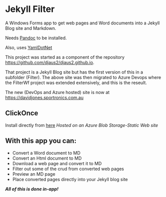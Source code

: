 # Jekyll Filter
A Windows Forms app to get web pages and Word documents into a Jekyll Blog site and Markdown. 

Needs [Pandoc](http://pandoc.org) to be installed.

Also, uses [YamlDotNet](https://www.nuget.org/packages/YamlDotNet)

This project was started as a component of the repository https://github.com/djaus2/djaus2.github.io.

That project is a Jekyll Blog site but has the first version of this in a subfolder (Filter). The above site was then migrated to Azure Devops where the FilterWf project was extended extensively, and this is the reseult.

The new (DevOps and Azure hosted) site is now at https://davidjones.sportronics.com.au

## ClickOnce 
Install directly from [here](https://appz.sportronics.com.au) *Hosted on an Azure Blob Storage-Static Web site*

## With this app you can:
- Convert a Word document to MD
- Convert an Html document to MD
- Download a web page and convert it to MD
- Filter out some of the crud from converted web pages
- Preview an MD page
- Place converted pages directly into your Jekyll blog site

***All of this is done in-app!***

